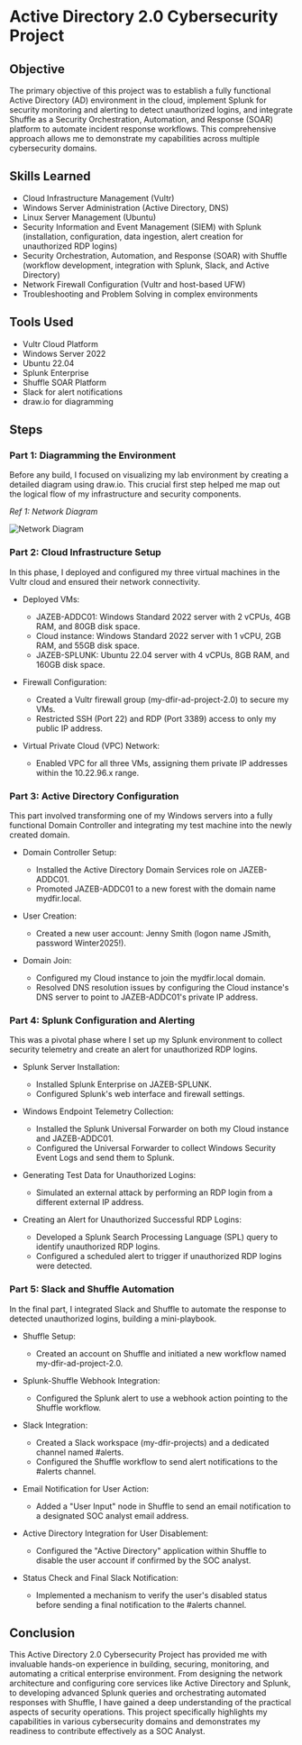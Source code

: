 # Active Directory 2.0 Cybersecurity Project

## Objective

The primary objective of this project was to establish a fully functional Active Directory (AD) environment in the cloud, implement Splunk for security monitoring and alerting to detect unauthorized logins, and integrate Shuffle as a Security Orchestration, Automation, and Response (SOAR) platform to automate incident response workflows. This comprehensive approach allows me to demonstrate my capabilities across multiple cybersecurity domains.

## Skills Learned

- Cloud Infrastructure Management (Vultr)
- Windows Server Administration (Active Directory, DNS)
- Linux Server Management (Ubuntu)
- Security Information and Event Management (SIEM) with Splunk (installation, configuration, data ingestion, alert creation for unauthorized RDP logins)
- Security Orchestration, Automation, and Response (SOAR) with Shuffle (workflow development, integration with Splunk, Slack, and Active Directory)
- Network Firewall Configuration (Vultr and host-based UFW)
- Troubleshooting and Problem Solving in complex environments

## Tools Used

- Vultr Cloud Platform
- Windows Server 2022
- Ubuntu 22.04
- Splunk Enterprise
- Shuffle SOAR Platform
- Slack for alert notifications
- draw.io for diagramming

## Steps

### Part 1: Diagramming the Environment

Before any build, I focused on visualizing my lab environment by creating a detailed diagram using draw.io. This crucial first step helped me map out the logical flow of my infrastructure and security components.

*Ref 1: Network Diagram*

![Network Diagram](https://app.diagrams.net/#G1KmjGsUgzc-c2th3HkaqVy3MUaFtJHiRq#%7B%22pageId%22%3A%220M_ACmYf8vZo8R6IBqBJ%22%7D)

### Part 2: Cloud Infrastructure Setup

In this phase, I deployed and configured my three virtual machines in the Vultr cloud and ensured their network connectivity.

- Deployed VMs:
  - JAZEB-ADDC01: Windows Standard 2022 server with 2 vCPUs, 4GB RAM, and 80GB disk space.
  - Cloud instance: Windows Standard 2022 server with 1 vCPU, 2GB RAM, and 55GB disk space.
  - JAZEB-SPLUNK: Ubuntu 22.04 server with 4 vCPUs, 8GB RAM, and 160GB disk space.

- Firewall Configuration:
  - Created a Vultr firewall group (my-dfir-ad-project-2.0) to secure my VMs.
  - Restricted SSH (Port 22) and RDP (Port 3389) access to only my public IP address.

- Virtual Private Cloud (VPC) Network:
  - Enabled VPC for all three VMs, assigning them private IP addresses within the 10.22.96.x range.

### Part 3: Active Directory Configuration

This part involved transforming one of my Windows servers into a fully functional Domain Controller and integrating my test machine into the newly created domain.

- Domain Controller Setup:
  - Installed the Active Directory Domain Services role on JAZEB-ADDC01.
  - Promoted JAZEB-ADDC01 to a new forest with the domain name mydfir.local.

- User Creation:
  - Created a new user account: Jenny Smith (logon name JSmith, password Winter2025!).

- Domain Join:
  - Configured my Cloud instance to join the mydfir.local domain.
  - Resolved DNS resolution issues by configuring the Cloud instance's DNS server to point to JAZEB-ADDC01's private IP address.

### Part 4: Splunk Configuration and Alerting

This was a pivotal phase where I set up my Splunk environment to collect security telemetry and create an alert for unauthorized RDP logins.

- Splunk Server Installation:
  - Installed Splunk Enterprise on JAZEB-SPLUNK.
  - Configured Splunk's web interface and firewall settings.

- Windows Endpoint Telemetry Collection:
  - Installed the Splunk Universal Forwarder on both my Cloud instance and JAZEB-ADDC01.
  - Configured the Universal Forwarder to collect Windows Security Event Logs and send them to Splunk.

- Generating Test Data for Unauthorized Logins:
  - Simulated an external attack by performing an RDP login from a different external IP address.

- Creating an Alert for Unauthorized Successful RDP Logins:
  - Developed a Splunk Search Processing Language (SPL) query to identify unauthorized RDP logins.
  - Configured a scheduled alert to trigger if unauthorized RDP logins were detected.

### Part 5: Slack and Shuffle Automation

In the final part, I integrated Slack and Shuffle to automate the response to detected unauthorized logins, building a mini-playbook.

- Shuffle Setup:
  - Created an account on Shuffle and initiated a new workflow named my-dfir-ad-project-2.0.

- Splunk-Shuffle Webhook Integration:
  - Configured the Splunk alert to use a webhook action pointing to the Shuffle workflow.

- Slack Integration:
  - Created a Slack workspace (my-dfir-projects) and a dedicated channel named #alerts.
  - Configured the Shuffle workflow to send alert notifications to the #alerts channel.

- Email Notification for User Action:
  - Added a "User Input" node in Shuffle to send an email notification to a designated SOC analyst email address.

- Active Directory Integration for User Disablement:
  - Configured the "Active Directory" application within Shuffle to disable the user account if confirmed by the SOC analyst.

- Status Check and Final Slack Notification:
  - Implemented a mechanism to verify the user's disabled status before sending a final notification to the #alerts channel.

## Conclusion

This Active Directory 2.0 Cybersecurity Project has provided me with invaluable hands-on experience in building, securing, monitoring, and automating a critical enterprise environment. From designing the network architecture and configuring core services like Active Directory and Splunk, to developing advanced Splunk queries and orchestrating automated responses with Shuffle, I have gained a deep understanding of the practical aspects of security operations. This project specifically highlights my capabilities in various cybersecurity domains and demonstrates my readiness to contribute effectively as a SOC Analyst.
                                  
